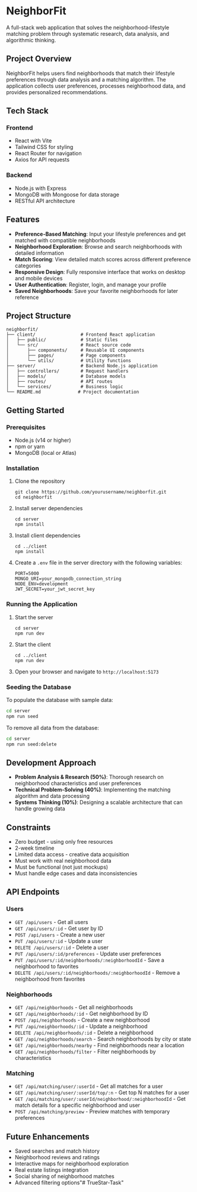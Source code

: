 # NeighborFit

A full-stack web application that solves the neighborhood-lifestyle matching problem through systematic research, data analysis, and algorithmic thinking.

## Project Overview

NeighborFit helps users find neighborhoods that match their lifestyle preferences through data analysis and a matching algorithm. The application collects user preferences, processes neighborhood data, and provides personalized recommendations.

## Tech Stack

### Frontend
- React with Vite
- Tailwind CSS for styling
- React Router for navigation
- Axios for API requests

### Backend
- Node.js with Express
- MongoDB with Mongoose for data storage
- RESTful API architecture

## Features

- **Preference-Based Matching**: Input your lifestyle preferences and get matched with compatible neighborhoods
- **Neighborhood Exploration**: Browse and search neighborhoods with detailed information
- **Match Scoring**: View detailed match scores across different preference categories
- **Responsive Design**: Fully responsive interface that works on desktop and mobile devices
- **User Authentication**: Register, login, and manage your profile
- **Saved Neighborhoods**: Save your favorite neighborhoods for later reference

## Project Structure

```
neighborfit/
├── client/                 # Frontend React application
│   ├── public/             # Static files
│   └── src/                # React source code
│       ├── components/     # Reusable UI components
│       ├── pages/          # Page components
│       └── utils/          # Utility functions
├── server/                 # Backend Node.js application
│   ├── controllers/        # Request handlers
│   ├── models/             # Database models
│   ├── routes/             # API routes
│   └── services/           # Business logic
└── README.md              # Project documentation
```

## Getting Started

### Prerequisites

- Node.js (v14 or higher)
- npm or yarn
- MongoDB (local or Atlas)

### Installation

1. Clone the repository
   ```
   git clone https://github.com/yourusername/neighborfit.git
   cd neighborfit
   ```

2. Install server dependencies
   ```
   cd server
   npm install
   ```

3. Install client dependencies
   ```
   cd ../client
   npm install
   ```

4. Create a `.env` file in the server directory with the following variables:
   ```
   PORT=5000
   MONGO_URI=your_mongodb_connection_string
   NODE_ENV=development
   JWT_SECRET=your_jwt_secret_key
   ```

### Running the Application

1. Start the server
   ```
   cd server
   npm run dev
   ```

2. Start the client
   ```
   cd ../client
   npm run dev
   ```

3. Open your browser and navigate to `http://localhost:5173`

### Seeding the Database

To populate the database with sample data:

```bash
cd server
npm run seed
```

To remove all data from the database:

```bash
cd server
npm run seed:delete
```

## Development Approach

- **Problem Analysis & Research (50%)**: Thorough research on neighborhood characteristics and user preferences
- **Technical Problem-Solving (40%)**: Implementing the matching algorithm and data processing
- **Systems Thinking (10%)**: Designing a scalable architecture that can handle growing data

## Constraints

- Zero budget - using only free resources
- 2-week timeline
- Limited data access - creative data acquisition
- Must work with real neighborhood data
- Must be functional (not just mockups)
- Must handle edge cases and data inconsistencies

## API Endpoints

### Users
- `GET /api/users` - Get all users
- `GET /api/users/:id` - Get user by ID
- `POST /api/users` - Create a new user
- `PUT /api/users/:id` - Update a user
- `DELETE /api/users/:id` - Delete a user
- `PUT /api/users/:id/preferences` - Update user preferences
- `PUT /api/users/:id/neighborhoods/:neighborhoodId` - Save a neighborhood to favorites
- `DELETE /api/users/:id/neighborhoods/:neighborhoodId` - Remove a neighborhood from favorites

### Neighborhoods
- `GET /api/neighborhoods` - Get all neighborhoods
- `GET /api/neighborhoods/:id` - Get neighborhood by ID
- `POST /api/neighborhoods` - Create a new neighborhood
- `PUT /api/neighborhoods/:id` - Update a neighborhood
- `DELETE /api/neighborhoods/:id` - Delete a neighborhood
- `GET /api/neighborhoods/search` - Search neighborhoods by city or state
- `GET /api/neighborhoods/nearby` - Find neighborhoods near a location
- `GET /api/neighborhoods/filter` - Filter neighborhoods by characteristics

### Matching
- `GET /api/matching/user/:userId` - Get all matches for a user
- `GET /api/matching/user/:userId/top/:n` - Get top N matches for a user
- `GET /api/matching/user/:userId/neighborhood/:neighborhoodId` - Get match details for a specific neighborhood and user
- `POST /api/matching/preview` - Preview matches with temporary preferences

## Future Enhancements

- Saved searches and match history
- Neighborhood reviews and ratings
- Interactive maps for neighborhood exploration
- Real estate listings integration
- Social sharing of neighborhood matches
- Advanced filtering options"# TrueStar-Task" 
